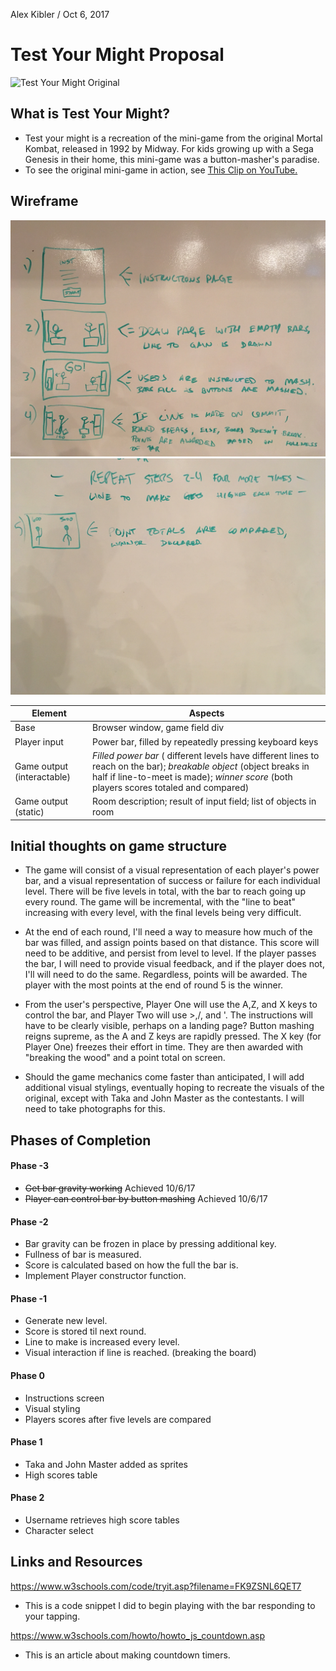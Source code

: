 Alex Kibler / Oct 6, 2017

# Test Your Might Proposal

![Test Your Might Original](testoriginal.png)

## What is Test Your Might?

- Test your might is a recreation of the mini-game from the original Mortal Kombat, released in 1992 by Midway. For kids growing up with a Sega Genesis in their home, this mini-game was a button-masher's paradise.
- To see the original mini-game in action, see [This Clip on YouTube.](https://youtu.be/RiwMEI2wNxQ?t=3m17s)

## Wireframe

![Wireframe 1](wireframe1.png)
![Wireframe 2](../assets/wireframe2.png)

| Element | Aspects |
| --- | --- |
| Base | Browser window, game field div |
| Player input | Power bar, filled by repeatedly pressing keyboard keys |
| Game output (interactable) | *Filled power bar* ( different levels have different lines to reach on the bar); *breakable object* (object breaks in half if line-to-meet is made); *winner score* (both players scores totaled and compared) |
| Game output (static) | Room description; result of input field; list of objects in room |


## Initial thoughts on game structure

- The game will consist of a visual representation of each player's power bar, and a visual representation of success or failure for each individual level. There will be five levels in total, with the bar to reach going up every round. The game will be incremental, with the "line to beat" increasing with every level, with the final levels being very difficult.

- At the end of each round, I'll need a way to measure how much of the bar was filled, and assign points based on that distance. This score will need to be additive, and persist from level to level. If the player passes the bar, I will need to provide visual feedback, and if the player does not, I'll will need to do the same. Regardless, points will be awarded. The player with the most points at the end of round 5 is the winner.

- From the user's perspective, Player One will use the A,Z, and X keys to control the bar, and Player Two will use >,/, and '. The instructions will have to be clearly visible, perhaps on a landing page? Button mashing reigns supreme, as the A and Z keys are rapidly pressed. The X key (for Player One) freezes their effort in time. They are then awarded with "breaking the wood" and a point total on screen.

- Should the game mechanics come faster than anticipated, I will add additional visual stylings, eventually hoping to recreate the visuals of the original, except with Taka and John Master as the contestants. I will need to take photographs for this.

## Phases of Completion



#### Phase -3

- ~~Get bar gravity working~~ Achieved 10/6/17
- ~~Player can control bar by button mashing~~ Achieved 10/6/17

#### Phase -2

- Bar gravity can be frozen in place by pressing additional key.
- Fullness of bar is measured.
- Score is calculated based on how the full the bar is.
- Implement Player constructor function.

#### Phase -1

- Generate new level.
- Score is stored til next round.
- Line to make is increased every level.
- Visual interaction if line is reached. (breaking the board)

#### Phase 0

- Instructions screen
- Visual styling
- Players scores after five levels are compared

#### Phase 1

- Taka and John Master added as sprites
- High scores table

#### Phase 2

- Username retrieves high score tables
- Character select

## Links and Resources

https://www.w3schools.com/code/tryit.asp?filename=FK9ZSNL6QET7
- This is a code snippet I did to begin playing with the bar responding to your tapping.

https://www.w3schools.com/howto/howto_js_countdown.asp
- This is an article about making countdown timers.


